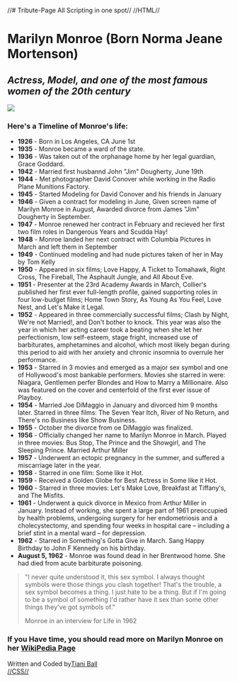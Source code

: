 //# Tribute-Page All Scripting in one spot//
//HTML//
<script>
  $(document).ready(function(){});
</script>
<link rel="stylesheet" href="//maxcdn.bootstrapcdn.com/bootstrap/3.3.1/css/bootstrap.min.css" />
<div class="container-fluid">
  <html>
  <div class="col-lg-28 text-center">
    <h1 class="one">Marilyn Monroe (Born Norma Jeane Mortenson)</h1></div>
  <div class="col-sm-14 text-center">
    <h2 class="one"><i>Actress, Model, and one of the most famous women of the 20th century</i></h2></div>
    <div class="img-center">
  <img class="img-responsive displayed" src="https://kateloveton.files.wordpress.com/2014/08/marylin-marilyn-monroe-34230228-1131-707-2.jpg"></div>
  <div class="col-md-24 text-center">
    <h3 class="one">Here's a Timeline of Monroe's life:</h3>
  </div>
  <ul class="one">
    <li><b>1926</b> - Born in Los Angeles, CA June 1st</li>
    <li><b>1935</b> - Monroe became a ward of the state.</li>
    <li><b>1936</b> - Was taken out of the orphanage home by her legal guardian, Grace Goddard.</li>
    <li><b>1942</b> - Married first husbannd John "Jim" Dougherty, June 19th</li>
    <li><b>1944</b> - Met photographer David Conover while working in the Radio Plane Munitions Factory.</li>
    <li><b>1945</b> - Started Modeling for David Conover and his friends in January</li>
    <li><b>1946</b> - Given a contract for modeling in June, Given screen name of Marilyn Monroe in August, Awarded divorce from James "Jim" Dougherty in September.</li>
    <li><b>1947</b> - Monroe renewed her contract in February and recieved her first two film roles in Dangerous Years and Scudda Hay!</li>
    <li><b>1948</b> - Monroe landed her next contract with Columbia Pictures in March and left them in September</li>
    <li><b>1949</b> - Continued modeling and had nude pictures taken of her in May by Tom Kelly</li>
    <li><b>1950</b> - Appeared in six films; Love Happy, A Ticket to Tomahawk, Right Cross, The Fireball, The Asphault Jungle, and All About Eve.</li>
    <li><b>1951</b> - Presenter at the 23rd Academy Awards in March, Collier's published her first ever full-length profile, gained supporting roles in four low-budget films; Home Town Story, As Young As You Feel, Love Nest, and Let's Make it Legal.</li>
    <li><b>1952</b> - Appeared in three commercially successful films; Clash by Night, We're not Married!, and Don't bother to knock. This year was also the year in which her acting career took a beating when she let her perfectionism, low self-esteem, stage fright,
      increased use of barbiturates, amphetamines and alcohol, which most likely began during this period to aid with her anxiety and chronic insomnia to overrule her performance.</li>
    <li><b>1953</b> - Starred in 3 movies and emerged as a major sex symbol and one of Hollywood's most bankable performers. Movies she starred in were: Niagara, Gentlemen perfer Blondes and How to Marry a Millionaire. Also was featured on the cover and centerfold
      of the first ever issue of Playboy.</li>
    <li><b>1954</b> - Married Joe DiMaggio in January and divorced him 9 months later. Starred in three films: The Seven Year Itch, River of No Return, and There's no Business like Show Business.</li>
    <li><b>1955</b> - October the divorce from oe DiMaggio was finalized.</li>
    <li><b>1956</b> - Officially changed her name to Marilyn Monroe in March. Played in three movies: Bus Stop, The Prince and the Showgirl, and The Sleeping Prince. Married Arthur Miller</li>
    <li><b>1957</b> - Underwent an ectopic pregnancy in the summer, and suffered a miscarriage later in the year.</li>
    <li><b>1958</b> - Starred in one film: Some like it Hot.</li>
    <li><b>1959</b> - Received a Golden Globe for Best Actress in Some like it Hot.</li>
    <li><b>1960</b> - Starred in three movies: Let's Make Love, Breakfast at Tiffany's, and The Misfits.</li>
    <li><b>1961</b> - Underwent a quick divorce in Mexico from Arthur Miller in January. Instead of working, she spent a large part of 1961 preoccupied by health problems, undergoing surgery for her endometriosis and a cholecystectomy, and spending four weeks in
      hospital care – including a brief stint in a mental ward – for depression.</li>
    <li><b>1962</b> - Starred in Something's Gotta Give in March. Sang Happy Birthday to John F Kennedy on his birthday.</li>
    <li><b>August 5, 1962</b> - Monroe was found dead in her Brentwood home. She had died from acute barbiturate poisoning.</li>
    </ul>
    <div class="text-center"><blockquote class="blockquote">
<p class="one">"I never quite understood it, this sex symbol. I always thought symbols were those things you clash together! That's the trouble, a sex symbol becomes a thing. I just hate to be a thing. But if I'm going to be a symbol of something I'd rather have it sex than some other things they've got symbols of."</p><footer> Monroe in an interview for Life in 1962</footer></blockquote></div>
<div class="col-md-24 text-center">
  <h3 class="one">If you Have time, you should read more on Marilyn Monroe on her
    <a href="https://en.wikipedia.org/wiki/Marilyn_Monroe" target="_blank">WikiPedia Page</a></h3></div>
    <div class="text-center">
    <footer>Written and Coded by<a href="https://www.freecodecamp.com/tiani91" target="blank_">Tiani Ball</footer></div>
  </html>
</div>
//CSS//
<script> .img-responsive 

h1.one {
  padding: 40px 40px 40px 40px;
  margin: 0px 0px 0px 0px;
}

h2.one {
  padding: 20px 20px 20px 20px;
  margin: 0px;
}

h3.one {
  padding: 20px 20px 20px 20px;
  margin: 0px 0px 0px 0px;}

img.displayed {
  display: block;
  margin-left: auto;
  margin-right: auto;
  background-color: lightgrey;
}
.blockquote{border: none;}
//JS//
$("h1, h2, h3").css("color", "darkgreen");
$("li").css("color", "darkred");
$("h1, h2, h3, p, footer").css("text", "center");
$("h1").css("font-family", "Arial Black", "bold");
$("h2").css("font-family", "gadget");
$("p").css("font-size", "100%", "font-family", "Georgia");
$("body").css("background-color", "lightgrey");
